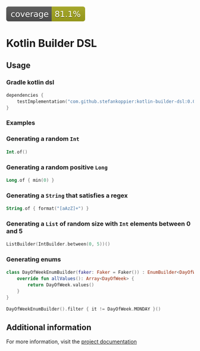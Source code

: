 ![Coverage](.github/badges/jacoco.svg)

# Kotlin Builder DSL

## Usage

### Gradle kotlin dsl
```kotlin
dependencies {
    testImplementation("com.github.stefankoppier:kotlin-builder-dsl:0.0.1")
}
```

### Examples

### Generating a random `Int`
```kotlin
Int.of()
```

### Generating a random positive `Long`
```kotlin
Long.of { min(0) }
```

### Generating a `String` that satisfies a regex
```kotlin
String.of { format("[aAzZ]+") }
```

### Generating a `List` of random size with `Int` elements between 0 and 5
```kotlin
ListBuilder(IntBuilder.between(0, 5))()
```

### Generating enums

```kotlin
class DayOfWeekEnumBuilder(faker: Faker = Faker()) : EnumBuilder<DayOfWeek> {
    override fun allValues(): Array<DayOfWeek> {
        return DayOfWeek.values()
    }
}
```

```kotlin
DayOfWeekEnumBuilder().filter { it != DayOfWeek.MONDAY }()
```

## Additional information
For more information, visit the [project documentation](https://stefankoppier.github.io/kotlin-builder-dsl/)
